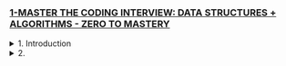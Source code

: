### [1-MASTER THE CODING INTERVIEW: DATA STRUCTURES + ALGORITHMS - ZERO TO MASTERY](/courses/ds/1.md)

<details>
  <summary>1. Introduction </summary>

<img width="1089" alt="image" src="https://github.com/omeatai/My-Tutorials/assets/32337103/7f5ca60c-29c8-4305-8efe-856328fe0b11">
<img width="1266" alt="image" src="https://github.com/omeatai/My-Tutorials/assets/32337103/c1a27b98-e0a5-465c-8315-67904460777c">

# measuring the Big O

```js
const nemo = ['nemo'];

function findNemo(array) {
  for (let i = 0; i < array.length; i++) {
    if (array[i] === 'nemo') {
      console.log('Found NEMO!');
    }
  }
}

findNemo(nemo);
```

<img width="1266" alt="image" src="https://github.com/omeatai/My-Tutorials/assets/32337103/2c40ecbb-8a35-492a-a9ea-b83f2c691341">

# Big O and Scalabnility

```js
const nemo = ['nemo'];

function findNemo(array) {
  for (let i = 0; i < array.length; i++) {
    if (array[i] === 'nemo') {
      console.log('Found NEMO!');
    }
  }
}

function findNemo2(array) {
  let t0 = performance.now();
  for (let i = 0; i < array.length; i++) {
    if (array[i] === 'nemo') {
      console.log('Found NEMO!');
    }
  }
  let t1 = performance.now();
  console.log('Call to find Nemo took ' + (t1 - t0) + ' milliseconds');
}

findNemo2(nemo); 
```

<img width="1266" alt="image" src="https://github.com/omeatai/My-Tutorials/assets/32337103/3cc3cc12-9d4a-4dd1-bb4d-d0edea9e631a">


```js
const nemo = ['nemo'];

const large = new Array(1000).fill('nemo');

function findNemo(array) {
  for (let i = 0; i < array.length; i++) {
    if (array[i] === 'nemo') {
      console.log('Found NEMO!');
    }
  }
}

function findNemo2(array) {
  let t0 = performance.now();
  for (let i = 0; i < array.length; i++) {
    if (array[i] === 'nemo') {
      console.log('Found NEMO!');
    }
  }
  let t1 = performance.now();
  console.log('Call to find Nemo took ' + (t1 - t0) + ' milliseconds');
}

findNemo2(large); 
```

<img width="1266" alt="image" src="https://github.com/omeatai/My-Tutorials/assets/32337103/7530a16e-44f7-4ded-8671-734a2cedd0c6">


```js

```

# #END </details>

<details>
  <summary>2. </summary>

```js

```

```js

```

```js

```

# #END </details>
